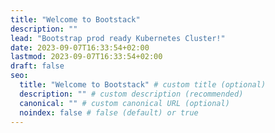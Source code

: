 ```yaml
---
title: "Welcome to Bootstack"
description: ""
lead: "Bootstrap prod ready Kubernetes Cluster!"
date: 2023-09-07T16:33:54+02:00
lastmod: 2023-09-07T16:33:54+02:00
draft: false
seo:
  title: "Welcome to Bootstack" # custom title (optional)
  description: "" # custom description (recommended)
  canonical: "" # custom canonical URL (optional)
  noindex: false # false (default) or true
---
```

